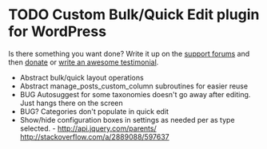 # TODO Custom Bulk/Quick Edit plugin for WordPress

Is there something you want done? Write it up on the [support forums](http://wordpress.org/support/plugin/custom-bulkquick-edit) and then [donate](http://aihr.us/about-aihrus/donate/) or [write an awesome testimonial](http://aihr.us/about-aihrus/testimonials/add-testimonial/).

* Abstract bulk/quick layout operations
* Abstract manage_posts_custom_column subroutines for easier reuse
* BUG Autosuggest for some taxonomies doesn't go away after editing. Just hangs there on the screen
* BUG? Categories don't populate in quick edit
* Show/hide configuration boxes in settings as needed per as type selected. - http://api.jquery.com/parents/ http://stackoverflow.com/a/2889088/597637